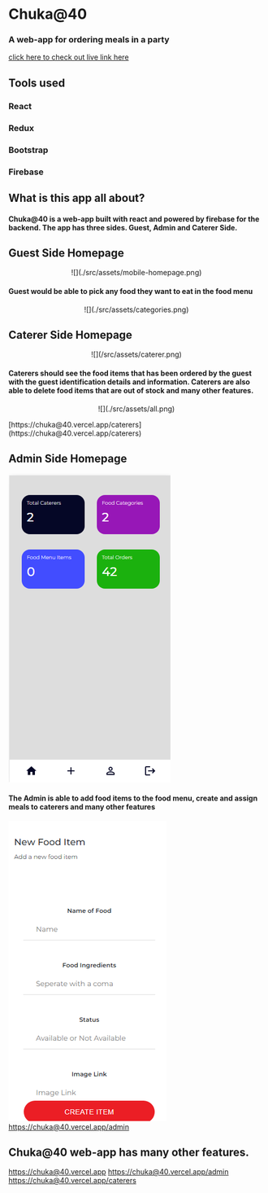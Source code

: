 # Chuka@40

### A web-app for ordering meals in a party
[click here to check out live link here](http://chuka40.vercel.app)

## Tools used

### React
### Redux
### Bootstrap
### Firebase

## What is this app all about?

#### Chuka@40 is a web-app built with react and powered by firebase for the backend. The app has three sides. Guest, Admin and Caterer Side.

## Guest Side Homepage
<p align = "center">
![](./src/assets/mobile-homepage.png)
</p>
  
#### Guest would be able to pick any food they want to eat in the food menu
<p align = "center">
![](./src/assets/categories.png)
</p>

## Caterer Side Homepage
<p align = "center">
![](/src/assets/caterer.png)
</p>
  
#### Caterers should see the food items that has been ordered by the guest with the guest identification details and information. Caterers are also able to delete food items that are out of stock and many other features.
<p align = "center">
![](./src/assets/all.png)
</p>
[https://chuka@40.vercel.app/caterers](https://chuka@40.vercel.app/caterers)


## Admin Side Homepage
![](./src/assets/admin.png)

#### The Admin is able to add food items to the food menu, create and assign meals to caterers and many other features
![](/src/assets/add.png)
[https://chuka@40.vercel.app/admin](https://chuka@40.vercel.app/admin)

## Chuka@40 web-app has many other features. 
[https://chuka@40.vercel.app](https://chuka@40.vercel.app)
[https://chuka@40.vercel.app/admin](https://chuka@40.vercel.app/admin)
[https://chuka@40.vercel.app/caterers](https://chuka@40.vercel.app/caterers)

